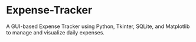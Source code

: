 # Expense-Tracker
A GUI-based Expense Tracker using Python, Tkinter, SQLite, and Matplotlib to manage and visualize daily expenses.
